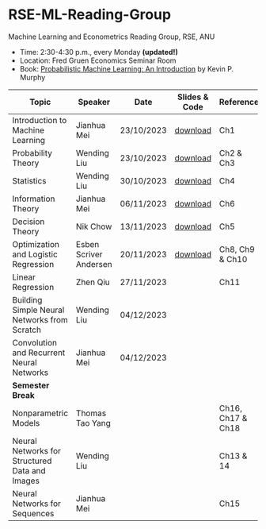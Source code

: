 # RSE-ML-Reading-Group

Machine Learning and Econometrics Reading Group, RSE, ANU 

- Time: 2:30-4:30 p.m., every Monday **(updated!)**
- Location: Fred Gruen Economics Seminar Room
- Book: [Probabilistic Machine Learning: An Introduction](https://probml.github.io/pml-book/book1.html) by Kevin P. Murphy

|Topic | Speaker | Date | Slides \& Code | Reference|
|-------|--------|---------|---------|-------|
| Introduction to Machine Learning | Jianhua Mei|23/10/2023|[download](https://github.com/wendingliu/RSE-ML-Reading-Group/tree/main/learning_materials/Introduction%20to%20ML) | Ch1 |
| Probability Theory |Wending Liu| 23/10/2023 | [download](https://github.com/wendingliu/RSE-ML-Reading-Group/tree/main/learning_materials/probability_theory)|Ch2 \& Ch3|
|Statistics| Wending Liu | 30/10/2023 |[download](https://github.com/wendingliu/RSE-ML-Reading-Group/tree/main/learning_materials/statistics) |Ch4|
| Information Theory| Jianhua Mei| 06/11/2023 | [download](https://github.com/wendingliu/RSE-ML-Reading-Group/tree/main/learning_materials/Information%20Theory) |Ch6|
| Decision Theory| Nik Chow| 13/11/2023 |[download](https://github.com/wendingliu/RSE-ML-Reading-Group/tree/main/learning_materials/Decision%20Theory) |Ch5|
|Optimization and Logistic Regression|Esben Scriver Andersen| 20/11/2023| [download](https://github.com/wendingliu/RSE-ML-Reading-Group/tree/main/learning_materials/Optimization-and-Logistic-Regression) |Ch8, Ch9 \& Ch10|
|Linear Regression| Zhen Qiu| 27/11/2023| |Ch11
|Building Simple Neural Networks from Scratch| Wending Liu |04/12/2023 |||
|Convolution and Recurrent Neural Networks| Jianhua Mei| 04/12/2023 |||
|**Semester Break**||||
|Nonparametric Models| Thomas Tao Yang|||Ch16, Ch17 \& Ch18|
|Neural Networks for Structured Data and Images| Wending Liu| | |Ch13 \& 14|
|Neural Networks for Sequences| Jianhua Mei| | |Ch15|
